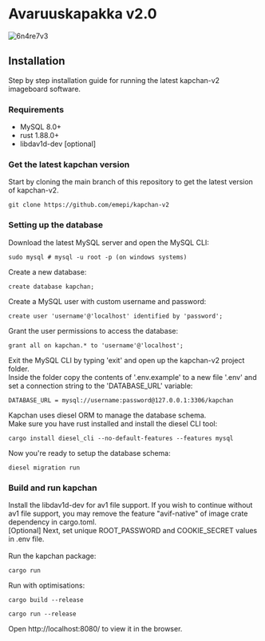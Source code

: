 # Avaruuskapakka v2.0

![6n4re7v3](https://github.com/emepi/kapchan-v2/assets/149962304/2e041a0a-febf-4e70-b889-e799f3cedded)

## Installation
Step by step installation guide for running the latest kapchan-v2 imageboard software.

### Requirements
- MySQL 8.0+
- rust 1.88.0+
- libdav1d-dev [optional]

### Get the latest kapchan version
Start by cloning the main branch of this repository to get the latest version of kapchan-v2.

```
git clone https://github.com/emepi/kapchan-v2
```

### Setting up the database
Download the latest MySQL server and open the MySQL CLI: 

```
sudo mysql # mysql -u root -p (on windows systems)
```

Create a new database:

```
create database kapchan;
```

Create a MySQL user with custom username and password:

```
create user 'username'@'localhost' identified by 'password';
```

Grant the user permissions to access the database:

```
grant all on kapchan.* to 'username'@'localhost';
```

Exit the MySQL CLI by typing 'exit' and open up the kapchan-v2 project folder. <br>Inside the folder
copy the contents of '.env.example' to a new file '.env' and set a connection string to the 'DATABASE_URL' variable:

```
DATABASE_URL = mysql://username:password@127.0.0.1:3306/kapchan
```

Kapchan uses diesel ORM to manage the database schema.<br>
Make sure you have rust installed and install the diesel CLI tool:

```
cargo install diesel_cli --no-default-features --features mysql
```

Now you're ready to setup the database schema:

```
diesel migration run
```

### Build and run kapchan

Install the libdav1d-dev for av1 file support. If you wish to continue without av1 file support, you may remove the feature
"avif-native" of image crate dependency in cargo.toml.<br>
[Optional] Next, set unique ROOT_PASSWORD and COOKIE_SECRET values in .env file.
<br><br>
Run the kapchan package:
```
cargo run
```
Run with optimisations:
```
cargo build --release
```
```
cargo run --release
```
Open http://localhost:8080/ to view it in the browser.